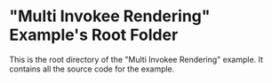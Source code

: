 # "Multi Invokee Rendering" Example's Root Folder

This is the root directory of the "Multi Invokee Rendering" example. It contains all the source code for the example. 